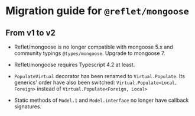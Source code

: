 # Migration guide for `@reflet/mongoose`

## From v1 to v2

* Reflet/mongoose is no longer compatible with mongoose 5.x and community typings `@types/mongoose`.
  Upgrade to mongoose 7.

* Reflet/mongoose requires Typescript 4.2 at least.

* `PopulateVirtual` decorator has been renamed to `Virtual.Populate`.
  Its generics' order have also been switched: `Virtual.Populate<Local, Foreign>` instead of `Virtual.Populate<Foreign, Local>`

* Static methods of `Model.I` and `Model.interface` no longer have callback signatures.